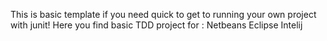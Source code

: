 This is basic template if you need quick to get to running your own project with junit!
Here you find basic TDD project for :
Netbeans
Eclipse
Intelij
